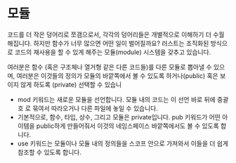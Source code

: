 # 모듈
코드를 더 작은 덩어리로 쪼갬으로서, 각각의 덩어리들은 개별적으로 이해하기 더 수월해집니다. 하지만 함수가 너무 많으면 어떤 일이 벌어질까요? 러스트는 조직화된 방식으로 코드의 재사용을 할 수 있게 해주는 모듈(module) 시스템을 갖추고 있습니다.


 여러분은 함수 (혹은 구조체나 열거형 같은 다른 코드들)를 다른 모듈로 뽑아낼 수 있으며, 여러분은 이것들의 정의가 모듈의 바깥쪽에서 볼 수 있도록 하거나(public) 혹은 보이지 않게 하도록 (private) 선택할 수 있습니



* mod 키워드는 새로운 모듈을 선언합니다. 모듈 내의 코드는 이 선언 바로 뒤에 중괄호 로 묶여서 따라오거나 다른 파일에 놓일 수 있습니다.
* 기본적으로, 함수, 타입, 상수, 그리고 모듈은 private입니다. pub 키워드가 어떤 아이템을 public하게 만들어줘서 이것의 네임스페이스 바깥쪽에서도 볼 수 있도록 합니다.
* use 키워드는 모듈이나 모듈 내의 정의들을 스코프 안으로 가져와서 이들을 더 쉽게 참조할 수 있도록 합니다.

